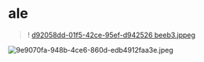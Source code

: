 # ale
>!
[d92058dd-01f5-42ce-95ef-d942526
beeb3.jppeg](https://user-imagens.githubusercontent.com/119377688/205715286-fd4379bb-ce3d-48a2-8bf2-bc43bcf1ac5.jpeg)

![9e9070fa-948b-4ce6-860d-edb4912faa3e.jpeg](https://user-imagens.gihbusercontent.com/119377688/205718664-a9f7ffea-215d-463f-9dbb-83edc75fe2da.jpeg)
